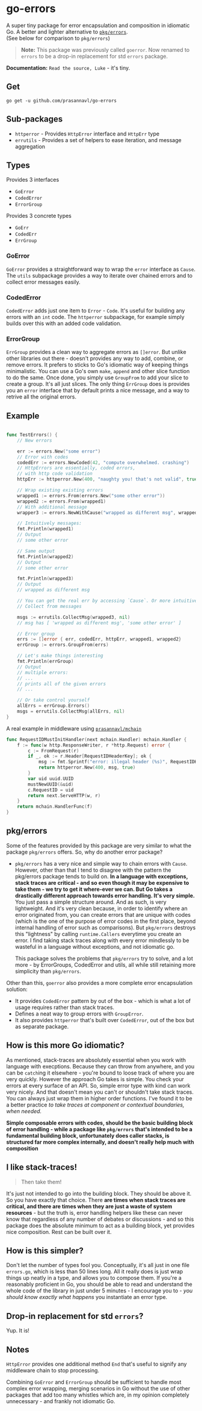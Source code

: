 # go-errors

A super tiny package for error encapsulation and composition in idiomatic Go. A better and lighter alternative to [`pkg/errors`](https://github.com/pkg/errors).  
(See below for comparison to `pkg/errors`)

> **Note:** This package was previously called `goerror`. Now renamed to `errors` to be a drop-in replacement for std `errors` package.

**Documentation:** `Read the source, Luke` - it's tiny.

## Get

`go get -u github.com/prasannavl/go-errors`

## Sub-packages

- `httperror` - Provides `HttpError` interface and `HttpErr` type
- `errutils` - Provides a set of helpers to ease iteration, and message aggregation

## Types

Provides 3 interfaces
- `GoError`
- `CodedError`
- `ErrorGroup`

Provides 3 concrete types
- `GoErr`
- `CodedErr`
- `ErrGroup`

### GoError

`GoError` provides a straightforward way to wrap the `error` interface as `Cause`. The `utils` subpackage provides a way to iterate over chained errors and to collect error messages easily.

### CodedError

`CodedError` adds just one item to `Error` - `Code`. It's useful for building any errors with an `int` code. The `httperror` subpackage, for example simply builds over this with an added code validation.

### ErrorGroup

`ErrGroup` provides a clean way to aggregate errors as `[]error`. But unlike other libraries out there - doesn't provides any way to add, combine, or remove errors. It prefers to sticks to Go's idiomatic way of keeping things minimalistic. You can use a Go's own `make`, `append` and other slice function to do the same. Once done, you simply use `GroupFrom` to add your slice to create a group. It's all just slices. The only thing `ErrGroup` does is provides you an `error` interface that by default prints a nice message, and a way to retrive all the original errors.

## Example

```go

func TestErrors() {
    // New errors

    err := errors.New("some error")
    // Error with codes
    codedErr := errors.NewCoded(42, "compute overwhelmed. crashing")
    // HttpErrors are essentially, coded errors,
    // with http code validation
    httpErr := httperror.New(400, "naughty you! that's not valid", true)

    // Wrap existing existing errors
    wrapped1 := errors.From(errors.New("some other error"))
    wrapped2 := errors.From(wrapped1)
    // With additional message
    wrapper3 := errors.NewWithCause("wrapped as different msg", wrapped2)

    // Intuitively messages:
    fmt.Println(wrapped1)
    // Output 
    // some other error

    // Same output
    fmt.Println(wrapped2)
    // Output
    // some other error

    fmt.Println(wrapped3)
    // Output
    // wrapped as different msg

    // You can get the real err by accessing `Cause`. Or more intuitively,
    // Collect from messages

    msgs := errutils.CollectMsg(wrapped3, nil)
    // msg has [ 'wrapped as different msg', 'some other error' ]

    // Error group
    errs := []error { err, codedErr, httpErr, wrapped1, wrapped2}
    errGroup := errors.GroupFrom(errs)

    // Let's make things interesting
    fmt.Println(errGroup)
    // Output
    // multiple errors:
    // ...
    // prints all of the given errors
    // ...

    // Or take control yourself
    allErrs = errGroup.Errors()
    msgs = errutils.CollectMsg(allErrs, nil)
}
```

A real example in middleware using [`prasannavl/mchain`](https://www.github.com/prasannavl/mchain)

```go
func RequestIDMustInitHandler(next mchain.Handler) mchain.Handler {
	f := func(w http.ResponseWriter, r *http.Request) error {
		c := FromRequest(r)
		if _, ok := r.Header[RequestIDHeaderKey]; ok {
			msg := fmt.Sprintf("error: illegal header (%s)", RequestIDHeaderKey)
			return httperror.New(400, msg, true)
		}
		var uid uuid.UUID
		mustNewUUID(&uid)
		c.RequestID = uid
		return next.ServeHTTP(w, r)
	}
	return mchain.HandlerFunc(f)
}
```

## pkg/errors

Some of the features provided by this package are very similar to what the package `pkg/errors` offers. So, why do another error package?

- `pkg/errors` has a very nice and simple way to chain errors with `Cause`. However, other than that I tend to disagree with the pattern the pkg/errors package tends to build on. **In a language with exceptions, stack traces are critical - and so even though it may be expensive to take them - we try to get it where-ever we can. But Go takes a drastically different approach towards error handling. It's very simple.** You just pass a simple structure around. And as such, is very lightweight. And it's very clean because, in order to identify where an error originated from, you can create errors that are unique with codes (which is the one of the purpose of error codes in the first place, beyond internal handling of error such as comparisons). But `pkg/errors` destroys this "lightness" by calling `runtime.Callers` everytime you create an error.  I find taking stack traces along with every error mindlessly to be wasteful in a language without exceptions, and not idiomatic go.

    This package solves the problems that `pkg/errors` try to solve, and a lot more - by ErrorGroups, CodedError and utils, all while still retaining more simplicity than `pkg/errors`.

Other than this, `goerror` also provides a more complete error encapsulation solution:

- It provides `CodedError` pattern by out of the box - which is what a lot of usage requires rather than stack traces.
- Defines a neat way to group errors with `GroupError`.
- It also provides `httperror` that's built over `CodedError`, out of the box but as separate package.

## How is this more Go idiomatic?

As mentioned, stack-traces are absolutely essential when you work with language with execptions. Because they can throw from anywhere, and you can be `catch`ing it elsewhere - you're bound to loose track of where you are very quickly. However the approach Go takes is simple. You check your errors at every surface of an API. So, simple error type with kind can work very nicely. And that doesn't mean you can't or shouldn't take stack traces. You can always just wrap them in higher order functions. I've found it to be a better practice *to take traces at component or contextual boundaries, when needed.*

**Simple composable errors with codes, should be the basic building block of error handling - while a package like `pkg/errors` that's intended to be a fundamental building block, unfortunately does caller stacks, is structured far more complex internally, and doesn't really help much with composition** 

## I like stack-traces! 

> Then take them! 

It's just not intended to go into the building block. They should be above it. So you have exactly that choice. There **are times when stack traces are critical, and there are times when they are just a waste of system resources** - but the truth is, error handling helpers like these can never know that regardless of any number of debates or discussions - and so this package does the absolute minimum to act as a building block, yet provides nice composition. Rest can be built over it.

## How is this simpler?

Don't let the number of types fool you. Conceptually, it's all just in one file `errors.go`, which is less than 50 lines long. All it really does is just wrap things up neatly in a type, and allows you to compose them. If you're a reasonably proficient in Go, you should be able to read and understand the whole code of the library in just under 5 minutes - I encourage you to - *you should know exactly what happens* you instantiate an error type.

## Drop-in replacement for std `errors`?

Yup. It is!

## Notes

`HttpError` provides one additional method `End` that's useful to signify any middleware chain to stop processing.

Combining `GoError` and `ErrorGroup` should be sufficient to handle most complex error wrapping, merging scenarios in Go without the use of other packages that add too many whistles which are, in my opinion completely unnecessary - and frankly not idiomatic Go.
